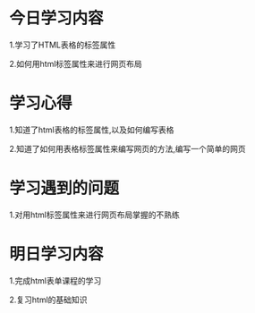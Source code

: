 # 今日学习内容

1.学习了HTML表格的标签属性 


2.如何用html标签属性来进行网页布局

# 学习心得

1.知道了html表格的标签属性,以及如何编写表格

2.知道了如何用表格标签属性来编写网页的方法,编写一个简单的网页 

# 学习遇到的问题

1.对用html标签属性来进行网页布局掌握的不熟练

# 明日学习内容

1.完成html表单课程的学习

2.复习html的基础知识 
